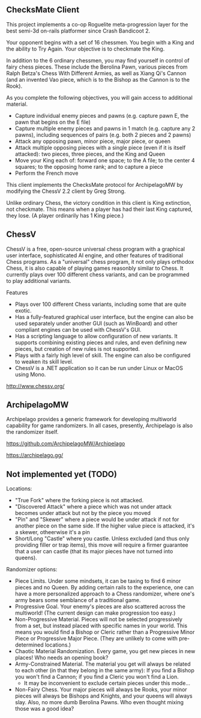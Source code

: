 ## ChecksMate Client

This project implements a co-op Roguelite meta-progression layer for the best semi-3d on-rails platformer since Crash Bandicoot 2.

Your opponent begins with a set of 16 chessmen. You begin with a King and the ability to Try Again. Your objective is to checkmate the King.

In addition to the 6 ordinary chessmen, you may find yourself in control of fairy chess pieces. These include the Berolina Pawn, various pieces from Ralph Betza's Chess With Different Armies, as well as Xiang Qi's Cannon (and an invented Vao piece, which is to the Bishop as the Cannon is to the Rook).

As you complete the following objectives, you will gain access to additional material.

 - Capture individual enemy pieces and pawns (e.g. capture pawn E, the pawn that begins on the E file)
 - Capture multiple enemy pieces and pawns in 1 match (e.g. capture any 2 pawns), including sequences of pairs (e.g. both 2 pieces and 2 pawns)
 - Attack any opposing pawn, minor piece, major piece, or queen
 - Attack multiple opposing pieces with a single piece (even if it is itself attacked): two pieces, three pieces, and the King and Queen
 - Move your King each of: forward one space; to the A file; to the center 4 squares; to the opposing home rank; and to capture a piece
 - Perform the French move

This client implements the ChecksMate protocol for ArchipelagoMW by modifying the ChessV 2.2 client by Greg Strong.

Unlike ordinary Chess, the victory condition in this client is King extinction, not checkmate. This means when a player has had their last King captured, they lose. (A player ordinarily has 1 King piece.)

## ChessV

ChessV is a free, open-source universal chess program with a graphical user interface, sophisticated AI engine, and other features of traditional Chess programs. As a "universal" chess program, it not only plays orthodox Chess, it is also capable of playing games reasonbly similar to Chess. It currently plays over 100 different chess variants, and can be programmed to play additional variants.

Features
 - Plays over 100 different Chess variants, including some that are quite exotic.
 - Has a fully-featured graphical user interface, but the engine can also be used separately under another GUI (such as WinBoard) and other compliant engines can be used with ChessV's GUI.
 - Has a scripting language to allow configuration of new variants. It supports combining existing pieces and rules, and even defining new pieces, but creation of new rules is not supported.
 - Plays with a fairly high level of skill. The engine can also be configured to weaken its skill level.
 - ChessV is a .NET application so it can be run under Linux or MacOS using Mono.

http://www.chessv.org/

## ArchipelagoMW

Archipelago provides a generic framework for developing multiworld capability for game randomizers. In all cases, presently, Archipelago is also the randomizer itself.

https://github.com/ArchipelagoMW/Archipelago

https://archipelago.gg/

## Not implemented yet (TODO)

Locations:

 - "True Fork" where the forking piece is not attacked.
 - "Discovered Attack" where a piece which was not under attack becomes under attack but not by the piece you moved
 - "Pin" and "Skewer" where a piece would be under attack if not for another piece on the same side. If the higher value piece is attacked, it's a skewer, otheerwise it's a pin
 - Short/Long "Castle" where you castle. Unless excluded (and thus only providing filler or trap items), this move will require a firmer guarantee that a user can castle (that its major pieces have not turned into queens).
 
Randomizer options:

 - Piece Limits. Under some mindsets, it can be taxing to find 6 minor pieces and no Queen. By adding certain rails to the experience, one can have a more personalized approach to a Chess randomizer, where one's army bears some semblance of a traditional game.
 - Progressive Goal. Your enemy's pieces are also scattered across the multiworld! (The current design can make progression too easy.)
 - Non-Progressive Material. Pieces will not be selected progressively from a set, but instead placed with specific names in your world. This means you would find a Bishop or Cleric rather than a Progressive Minor Piece or Progressive Major Piece. (They are unlikely to come with pre-determined locations.)
 - Chaotic Material Randomization. Every game, you get new pieces in new places! Who needs an opening book?
 - Army-Constrained Material. The material you get will always be related to each other (in that they belong in the same army): If you find a Bishop you won't find a Cannon; if you find a Cleric you won't find a Lion.
   - It may be inconvenient to exclude certain pieces under this mode...
 - Non-Fairy Chess. Your major pieces will always be Rooks, your minor pieces will always be Bishops and Knights, and your queens will always slay. Also, no more dumb Berolina Pawns. Who even thought mixing those was a good idea?
